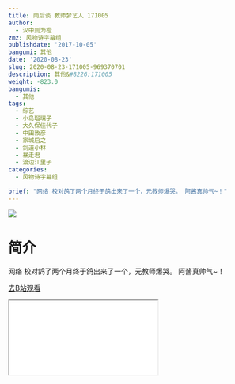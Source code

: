 ```yaml
---
title: 雨后谈 教师梦艺人 171005
author:
  - 汉中则为橙
zmz: 风物诗字幕组
publishdate: '2017-10-05'
bangumi: 其他
date: '2020-08-23'
slug: 2020-08-23-171005-969370701
description: 其他&#8226;171005
weight: -823.0
bangumis:
  - 其他
tags:
  - 综艺
  - 小岛瑠璃子
  - 大久保佳代子
  - 中田敦彦
  - 家城启之
  - 剑道小林
  - 暴走君
  - 渡边江里子
categories:
  - 风物诗字幕组

brief: "网络 校对鸽了两个月终于鸽出来了一个，元教师爆哭。 阿酱真帅气~！"
---
```

![](https://raw.githubusercontent.com/tcgriffith/owaraisite/master/static/tmpimg/533106b81e50564f08a8c50bde569c09a6da68b7.jpg.480.jpg)
# 简介  
网络
校对鸽了两个月终于鸽出来了一个，元教师爆哭。
阿酱真帅气~！  

[去B站观看](https://www.bilibili.com/video/av969370701/)
<div class ="resp-container"><iframe class="testiframe" src="//player.bilibili.com/player.html?aid=969370701"", scrolling="no", allowfullscreen="true" > </iframe></div> 

